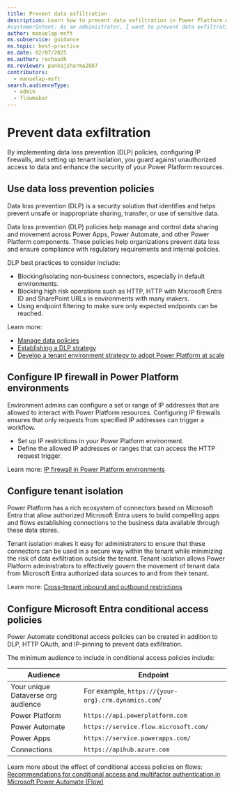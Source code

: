 ```yaml
---
title: Prevent data exfiltration
description: Learn how to prevent data exfiltration in Power Platform environments to ensure compliance and secure your data.
#customerIntent: As an administrator, I want to prevent data exfiltration in Power Platform environments so that I can ensure compliance and secure my data.
author: manuelap-msft
ms.subservice: guidance
ms.topic: best-practice
ms.date: 02/07/2025
ms.author: rachaudh
ms.reviewer: pankajsharma2087
contributors:
  - manuelap-msft
search.audienceType:
  - admin
  - flowmaker
---
```


# Prevent data exfiltration

By implementing data loss prevention (DLP) policies, configuring IP firewalls, and setting up tenant isolation, you guard against unauthorized access to data and enhance the security of your Power Platform resources. 

## Use data loss prevention policies

Data loss prevention (DLP) is a security solution that identifies and helps prevent unsafe or inappropriate sharing, transfer, or use of sensitive data.

Data loss prevention (DLP) policies help manage and control data sharing and movement across Power Apps, Power Automate, and other Power Platform components. These policies help organizations prevent data loss and ensure compliance with regulatory requirements and internal policies.

DLP best practices to consider include:

- Blocking/isolating non-business connectors, especially in default environments.
- Blocking high risk operations such as HTTP, HTTP with Microsoft Entra ID and SharePoint URLs in environments with many makers.
- Using endpoint filtering to make sure only expected endpoints can be reached.

Learn more:

- [Manage data policies](/power-platform/admin/prevent-data-loss)
- [Establishing a DLP strategy](/power-platform/guidance/adoption/dlp-strategy)
- [Develop a tenant environment strategy to adopt Power Platform at scale](/power-platform/guidance/white-papers/environment-strategy)

## Configure IP firewall in Power Platform environments

Environment admins can configure a set or range of IP addresses that are allowed to interact with Power Platform resources. Configuring IP firewalls ensures that only requests from specified IP addresses can trigger a workflow.

- Set up IP restrictions in your Power Platform environment.
- Define the allowed IP addresses or ranges that can access the HTTP request trigger.

Learn more: [IP firewall in Power Platform environments](/power-platform/admin/ip-firewall)

## Configure tenant isolation

Power Platform has a rich ecosystem of connectors based on Microsoft Entra that allow authorized Microsoft Entra users to build compelling apps and flows establishing connections to the business data available through these data stores. 

Tenant isolation makes it easy for administrators to ensure that these connectors can be used in a secure way within the tenant while minimizing the risk of data exfiltration outside the tenant. Tenant isolation allows Power Platform administrators to effectively govern the movement of tenant data from Microsoft Entra authorized data sources to and from their tenant.

Learn more: [Cross-tenant inbound and outbound restrictions](/power-platform/admin/cross-tenant-restrictions)

## Configure Microsoft Entra conditional access policies

Power Automate conditional access policies can be created in addition to DLP, HTTP OAuth, and IP-pinning to prevent data exfiltration.

The minimum audience to include in conditional access policies include:

| Audience | Endpoint |
| --- | --- |
| Your unique Dataverse org audience | For example, `https://{your-org}.crm.dynamics.com`/ |
| Power Platform | `https://api.powerplatform.com` |
| Power Automate | `https://service.flow.microsoft.com/` |
| Power Apps | `https://service.powerapps.com/` |
| Connections | `https://apihub.azure.com` |

Learn more about the effect of conditional access policies on flows: [Recommendations for conditional access and multifactor authentication in Microsoft Power Automate (Flow)](/troubleshoot/power-platform/power-automate/administration/conditional-access-and-multi-factor-authentication-in-flow)